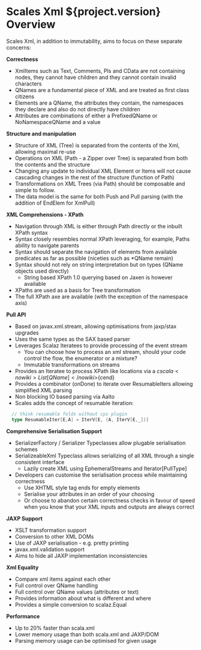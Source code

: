 # Scales Xml ${project.version} Overview

Scales Xml, in addition to immutability, aims to focus on these separate concerns:

__Correctness__

* XmlItems such as Text, Comments, PIs and CData are not containing nodes, they cannot have children and they cannot contain invalid characters 
* QNames are a fundamental piece of XML and are treated as first class citizens
* Elements are a QName, the attributes they contain, the namespaces they declare and also do not directly have children
* Attributes are combinations of either a PrefixedQName or NoNamespaceQName and a value

__Structure and manipulation__

* Structure of XML (Tree) is separated from the contents of the Xml, allowing maximal re-use
* Operations on XML (Path - a Zipper over Tree) is separated from both the contents and the structure
* Changing any update to individual XML Element or Items will not cause cascading changes in the rest of the structure (function of Path)
* Transformations on XML Trees (via Path) should be composable and simple to follow.
* The data model is the same for both Push and Pull parsing (with the addition of EndElem for XmlPull)

__XML Comprehensions - XPath__

* Navigation through XML is either through Path directly or the inbuilt XPath syntax
* Syntax closely resembles normal XPath leveraging, for example, Paths ability to navigate parents
* Syntax should separate the navigation of elements from available predicates as far as possible (niceties such as \*QName remain) 
* Syntax should not rely on string interpretation but on types (QName objects used directly)
  * String based XPath 1.0 querying based on Jaxen is however available
* XPaths are used as a basis for Tree transformation
* The full XPath axe are available (with the exception of the namespace axis)

__Pull API__

* Based on javax.xml.stream, allowing optimisations from jaxp/stax upgrades
* Uses the same types as the SAX based parser
* Leverages Scalaz Iteratees to provide processing of the event stream
  * You can choose how to process an xml stream, should your code control the flow, the enumerator or a mixture?
  * Immutable transformations on streams
* Provides an Iteratee to process XPath like locations via a ${cscala}<nowiki>List[QName]</nowiki>${cend}
* Provides a combinator (onDone) to iterate over ResumableIters allowing simplified XML parsing
* Non blocking IO based parsing via Aalto
* Scales adds the concept of resumable iteration:

```scala
  // think resumable folds without cps plugin
  type ResumableIter[E,A] = IterV[E, (A, IterV[E,_])]
```

__Comprehensive Serialisation Support__

* SerializerFactory / Serializer Typeclasses allow plugable serialisation schemes
* SerializeableXml Typeclass allows serializing of all XML through a single consistent interface
  * Lazily create XML using EphemeralStreams and <nowiki>Iterator[PullType]</nowiki>
* Developers can customise the serialisation process while maintaining correctness
  * Use XHTML style tag ends <el /> for empty elements
  * Serialise your attributes in an order of your choosing
  * Or choose to abandon certain correctness checks in favour of speed when you know that your XML inputs and outputs are always correct

__JAXP Support__

* XSLT transformation support
* Conversion to other XML DOMs
* Use of JAXP serialisation - e.g. pretty printing
* javax.xml.validation support
* Aims to hide all JAXP implementation inconsistencies

__Xml Equality__

* Compare xml items against each other
* Full control over QName handling
* Full control over QName values (attributes or text)
* Provides information about what is different and where
* Provides a simple conversion to scalaz.Equal

__Performance__

* Up to 20% faster than scala.xml
* Lower memory usage than both scala.xml and JAXP/DOM
* Parsing memory usage can be optimised for given usage

